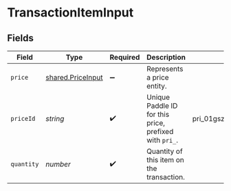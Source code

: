 # TransactionItemInput


## Fields

| Field                                                  | Type                                                   | Required                                               | Description                                            | Example                                                |
| ------------------------------------------------------ | ------------------------------------------------------ | ------------------------------------------------------ | ------------------------------------------------------ | ------------------------------------------------------ |
| `price`                                                | [shared.PriceInput](../../models/shared/priceinput.md) | :heavy_minus_sign:                                     | Represents a price entity.                             |                                                        |
| `priceId`                                              | *string*                                               | :heavy_check_mark:                                     | Unique Paddle ID for this price, prefixed with `pri_`. | pri_01gsz8z1q1n00f12qt82y31smh                         |
| `quantity`                                             | *number*                                               | :heavy_check_mark:                                     | Quantity of this item on the transaction.              |                                                        |